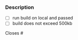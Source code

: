 ### Description

- [ ] run build on local and passed
- [ ] build does not exceed 500kb

Closes #<issue number>
